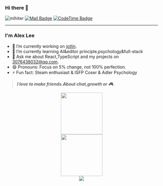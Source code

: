 ### Hi there 👋

![mlhiter](https://komarev.com/ghpvc/?username=mlhiter)
[![Mail Badge](https://img.shields.io/badge/-joeysiwei@gmail.com-c14438?style=flat&logo=Gmail&logoColor=white&link=mailto:joeysiwei@gmail.com)](mailto:joeysiwei@gmail.com)
[![CodeTime Badge](https://img.shields.io/endpoint?style=social&color=222&url=https%3A%2F%2Fapi.codetime.dev%2Fshield%3Fid%3D19254%26project%3D%26in=0)](https://codetime.dev)

---

### I'm Alex Lee

- 🔭 I’m currently working on [jotlin](https://github.com/labring/jotlin).
- 🌱 I’m currently learning AI&editor principle,psychology&full-stack
- 💬 Ask me about React,TypeScript and my projects on [3076438032@qq.com](mailto:3076438032@qq.com).
- 😄 Pronouns: Focus on 5% change, not 100% perfection.
- ⚡ Fun fact: Steam enthusiast & ISFP Coser & Adler Psychology

> **_I love to make friends.About chat,growth or 🎮._**

<div align="center">
<img height="137px" src="https://github-readme-stats.vercel.app/api?username=mlhiter&hide_title=true&show_icons=true&line_height=21" />
</div>
<div align="center">
<img height="137px" src="https://github-readme-stats.vercel.app/api/top-langs/?username=mlhiter&layout=compact" />
</div>
<div align="center"> <img src="https://github-readme-streak-stats.herokuapp.com/?user=mlhiter" /> </div>
